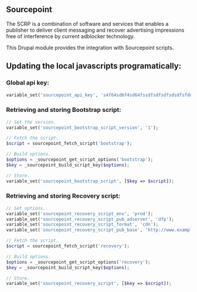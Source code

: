 ## Sourcepoint
The SCRP is a
combination of software and services that enables a publisher to deliver client
messaging and recover advertising impressions free of interference
by current adblocker technology.

This Drupal module provides the integration with Sourcepoint scripts.

## Updating the local javascripts programatically:

### Global api key:
```php
variable_set('sourcepoint_api_key', 's4f64sd6f4sd64fssdfsdfsdfsdsdfsfdd4');
```

### Retrieving and storing Bootstrap script:
```php
// Set the version.
variable_set('sourcepoint_bootstrap_script_version', '1');

// Fetch the script.
$script = sourcepoint_fetch_script('bootstrap');

// Build options.
$options = _sourcepoint_get_script_options('bootstrap');
$key = _sourcepoint_build_script_key($options);

// Store.
variable_set('sourcepoint_bootstrap_script', [$key => $script]);
```

### Retrieving and storing Recovery script:
```php
// Set options.
variable_set('sourcepoint_recovery_script_env', 'prod');
variable_set('sourcepoint_recovery_script_pub_adserver', 'dfp');
variable_set('sourcepoint_recovery_script_format', 'cdn');
variable_set('sourcepoint_recovery_script_pub_base', 'http://www.example.com');

// Fetch the script.
$script = sourcepoint_fetch_script('recovery');

// Build options.
$options = _sourcepoint_get_script_options('recovery');
$key = _sourcepoint_build_script_key($options);

// Store.
variable_set('sourcepoint_recovery_script', [$key => $script]);
```
